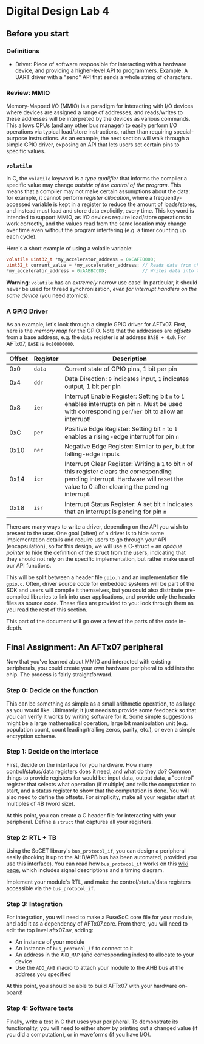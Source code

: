 # Digital Design Lab 4


## Before you start
### Definitions
- Driver: Piece of software responsible for interacting with a hardware device, and providing a higher-level API to programmers. Example: A UART driver with a "send" API that sends a whole string of characters.


### Review: MMIO
Memory-Mapped I/O (MMIO) is a paradigm for interacting with I/O devices where devices are assigned a range of addresses, and reads/writes to these addresses will be interpreted by the devices as various commands. This allows CPUs (and any other bus manager) to easily perform I/O operations via typical load/store instructions, rather than requiring special-purpose instructions. As an example, the next section will walk through a simple GPIO driver, exposing an API that lets users set certain pins to specific values.

### `volatile`
In C, the `volatile` keyword is a *type qualifier* that informs the compiler a specific value may change *outside of the control of the program*. This means that a compiler may not make certain assumptions about the data: for example, it cannot perform *register allocation*, where a frequently-accessed variable is kept in a register to reduce the amount of loads/stores, and instead must load and store data explicitly, every time. This keyword is intended to support MMIO, as I/O devices require load/store operations to work correctly, and the values read from the same location may change over time even without the program interfering (e.g. a timer counting up each cycle). 

Here's a short example of using a volatile variable:
```c
volatile uint32_t *my_accelerator_address = 0xCAFE0000;
uint32_t current_value = *my_accelerator_address; // Reads data from the device
*my_accelerator_address = 0xAABBCCDD;             // Writes data into the device
```
**Warning**: `volatile` has an *extremely* narrow use case! In particular, it should never be used for thread synchronization, *even for interrupt handlers on the same device* (you need atomics).

### A GPIO Driver
As an example, let's look through a simple GPIO driver for AFTx07. First, here is the *memory map* for the GPIO. Note that the addresses are *offsets* from a base address, e.g. the `data` register is at address `BASE + 0x0`. For AFTx07, `BASE` is `0x80000000`.

| Offset | Register | Description |
---------|----------|--------------
0x0      |  `data`  |  Current state of GPIO pins, 1 bit per pin
0x4      |  `ddr`   | Data Direction: `0` indicates input, `1` indicates output, 1 bit per pin
0x8      |  `ier`   | Interrupt Enable Register: Setting bit `n` to `1` enables interrupts on pin `n`. Must be used with corresponding `per`/`ner` bit to allow an interrupt!
0xC      |  `per`   | Positive Edge Register: Setting bit `n` to `1` enables a rising-edge interrupt for pin `n`
0x10     |  `ner`   | Negative Edge Register: Similar to `per`, but for falling-edge inputs
0x14     |  `icr`   | Interrupt Clear Register: Writing a `1` to bit `n` of this register clears the corresponding pending interrupt. Hardware will reset the value to 0 after clearing the pending interrupt.
0x18     |  `isr`   | Interrupt Status Register: A set bit `n` indicates that an interrupt is pending for pin `n`


There are many ways to write a driver, depending on the API you wish to present to the user. One goal (often) of a driver is to hide some implementation details and require users to go through your API (encapsulation), so for this design, we will use a C-struct + an *opaque pointer* to hide the definition of the struct from the users, indicating that they should not rely on the specific implementation, but rather make use of our API functions.

This will be split between a header file `gpio.h` and an implementation file `gpio.c`. Often, driver source code for embedded systems will be part of the SDK and users will compile it themselves, but you could also distribute pre-compiled libraries to link into user applications, and provide only the header files as source code. These files are provided to you: look through them as you read the rest of this section.

This part of the document will go over a few of the parts of the code in-depth.

####


## Final Assignment: An AFTx07 peripheral
Now that you've learned about MMIO and interacted with existing peripherals, you could create your own hardware peripheral to add into the chip. The process is fairly straightforward.

### Step 0: Decide on the function
This can be something as simple as a small arithmetic operation, to as large as you would like. Ultimately, it just needs to provide some feedback so that you can verify it works by writing software for it. Some simple suggestions might be a large mathematical operation, large bit manipulation unit (e.g. population count, count leading/trailing zeros, parity, etc.), or even a simple encryption scheme. 

### Step 1: Decide on the interface
First, decide on the interface for you hardware. How many control/status/data registers does it need, and what do they do? Common things to provide registers for would be: input data, output data, a "control" register that selects what operation (if multiple) and tells the computation to start, and a status register to show that the computation is done. You will also need to define the offsets. For simplicity, make all your register start at multiples of 4B (word size).

At this point, you can create a C header file for interacting with your peripheral. Define a `struct` that captures all your registers. 


### Step 2: RTL + TB
Using the SoCET library's `bus_protocol_if`, you can design a peripheral easily (hooking it up to the AHB/APB bus has been automated, provided you use this interface). You can read how `bus_protocol_if` works on this [wiki page](https://wiki.itap.purdue.edu/display/ecedesign/Bus+Components), which includes signal descriptions and a timing diagram.

Implement your module's RTL, and make the control/status/data registers accessible via the `bus_protocol_if`. 

### Step 3: Integration
For integration, you will need to make a FuseSoC core file for your module, and add it as a dependency of AFTx07.core. From there, you will need to edit the top level aftx07.sv, adding:
- An instance of your module
- An instance of `bus_protocol_if` to connect to it
- An address in the `AHB_MAP` (and corresponding index) to allocate to your device
- Use the `ADD_AHB` macro to attach your module to the AHB bus at the address you specified

At this point, you should be able to build AFTx07 with your hardware on-board!

### Step 4: Software tests
Finally, write a test in C that uses your peripheral. To demonstrate its functionality, you will need to either show by printing out a changed value (if you did a computation), or in waveforms (if you have I/O).